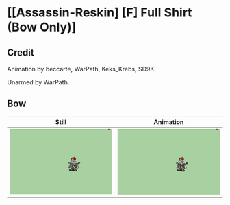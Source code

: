 # [\[Assassin-Reskin\] \[F\] Full Shirt \(Bow Only\)]

## Credit

Animation by beccarte, WarPath, Keks_Krebs, SD9K.

Unarmed by WarPath.
	
## Bow

| Still | Animation |
| :---: | :-------: |
| ![Bow still](./Bow_000.png) | ![Bow animation](./Bow.gif) |
